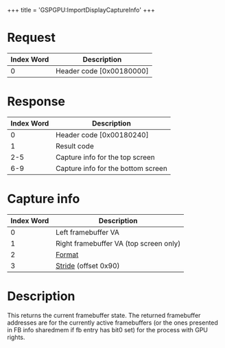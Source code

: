 +++
title = 'GSPGPU:ImportDisplayCaptureInfo'
+++

# Request

| Index Word | Description                |
|------------|----------------------------|
| 0          | Header code \[0x00180000\] |

# Response

| Index Word | Description                        |
|------------|------------------------------------|
| 0          | Header code \[0x00180240\]         |
| 1          | Result code                        |
| 2-5        | Capture info for the top screen    |
| 6-9        | Capture info for the bottom screen |

# Capture info

| Index Word | Description                                                                            |
|------------|----------------------------------------------------------------------------------------|
| 0          | Left framebuffer VA                                                                    |
| 1          | Right framebuffer VA (top screen only)                                                 |
| 2          | [Format](GPU/External_Registers#framebuffer_format "wikilink")                         |
| 3          | [Stride](GPU/External_Registers#lcd_source_framebuffer_setup "wikilink") (offset 0x90) |

# Description

This returns the current framebuffer state. The returned framebuffer addresses are for the currently active framebuffers (or the ones presented in FB info sharedmem if fb entry has bit0 set) for the process with GPU rights.
